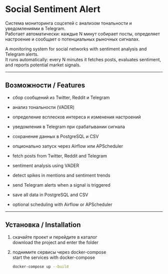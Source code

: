﻿# Social Sentiment Alert

Система мониторинга соцсетей с анализом тональности и уведомлениями в Telegram.  
Работает автоматически: каждые N минут собирает посты, определяет настроение и сообщает о потенциальных рыночных сигналах.  

A monitoring system for social networks with sentiment analysis and Telegram alerts.  
It runs automatically: every N minutes it fetches posts, evaluates sentiment, and reports potential market signals.  

---

## Возможности / Features

- сбор сообщений из Twitter, Reddit и Telegram  
- анализ тональности (VADER)  
- определение всплесков интереса и изменения настроений  
- уведомления в Telegram при срабатывании сигнала  
- сохранение данных в PostgreSQL и CSV  
- опционально запуск через Airflow или APScheduler  

- fetch posts from Twitter, Reddit and Telegram  
- sentiment analysis using VADER  
- detect spikes in mentions and sentiment trends  
- send Telegram alerts when a signal is triggered  
- save all data in PostgreSQL and CSV  
- optional scheduling with Airflow or APScheduler  

---

## Установка / Installation

1. скачайте проект и перейдите в каталог  
   download the project and enter the folder  

2. поднимите сервисы через docker-compose  
   start the services with docker-compose  
   ```bash
   docker-compose up --build
